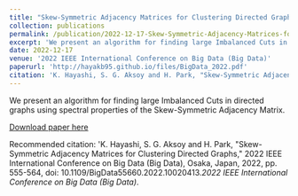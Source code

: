 ```yaml
---
title: "Skew-Symmetric Adjacency Matrices for Clustering Directed Graphs"
collection: publications
permalink: /publication/2022-12-17-Skew-Symmetric-Adjacency-Matrices-for-Clustering-Directed-Graphs
excerpt: 'We present an algorithm for finding large Imbalanced Cuts in directed graphs using spectral properties of the Skew-Symmetric Adjacency Matrix.'
date: 2022-12-17
venue: '2022 IEEE International Conference on Big Data (Big Data)'
paperurl: 'http://hayakb95.github.io/files/BigData_2022.pdf'
citation: 'K. Hayashi, S. G. Aksoy and H. Park, "Skew-Symmetric Adjacency Matrices for Clustering Directed Graphs," 2022 IEEE International Conference on Big Data (Big Data), Osaka, Japan, 2022, pp. 555-564, doi: 10.1109/BigData55660.2022.10020413.'
---
```

We present an algorithm for finding large Imbalanced Cuts in directed graphs using spectral properties of the Skew-Symmetric Adjacency Matrix.

[Download paper here](http://hayakb95.github.io/files/BigData_2022.pdf)

Recommended citation: 'K. Hayashi, S. G. Aksoy and H. Park, "Skew-Symmetric Adjacency Matrices for Clustering Directed Graphs," 2022 IEEE International Conference on Big Data (Big Data), Osaka, Japan, 2022, pp. 555-564, doi: 10.1109/BigData55660.2022.10020413.<i>2022 IEEE International Conference on Big Data (Big Data)</i>.
